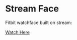 # Stream Face

Fitbit watchface built on stream:

[Watch Here](https://www.youtube.com/watch?v=vJ7uEwoadsY)